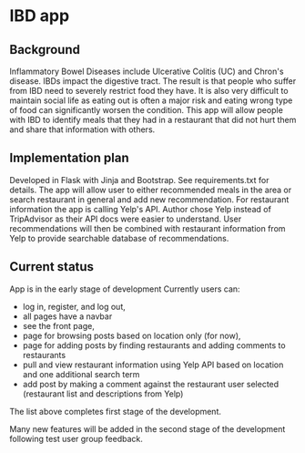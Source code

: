 # IBD app
## Background
Inflammatory Bowel Diseases include Ulcerative Colitis (UC) and Chron's disease. IBDs impact the digestive tract. The result is that people who suffer from IBD need to severely restrict food they have. It is also very difficult to maintain social life as eating out is often a major risk and eating wrong type of food can significantly worsen the condition. This app will allow people with IBD to identify meals that they had in a restaurant that did not hurt them and share that information with others.
## Implementation plan
Developed in Flask with Jinja and Bootstrap. See requirements.txt for details.
The app will allow user to either recommended meals in the area or search restaurant in general and add new recommendation.
For restaurant information the app is calling Yelp's API. Author chose Yelp instead of TripAdvisor as their API docs were easier to understand.
User recommendations will then be combined with restaurant information from Yelp to provide searchable database of recommendations.
## Current status
App is in the early stage of development
Currently users can:
-	log in, register, and log out,
- all pages have a navbar
-	see the front page,
- page for browsing posts based on location only (for now),
- page for adding posts by finding restaurants and adding comments to restaurants 
-	pull and view restaurant information using Yelp API based on location and one additional search term
- add post by making a comment against the restaurant user selected (restaurant list and descriptions from Yelp)

The list above completes first stage of the development.

Many new features will be added in the second stage of the development following test user group feedback.
